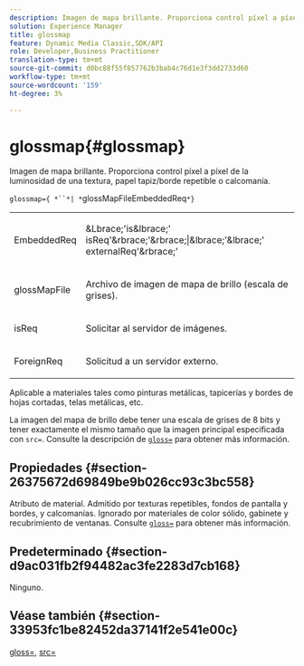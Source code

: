 ```yaml
---
description: Imagen de mapa brillante. Proporciona control píxel a píxel de la luminosidad de una textura, papel tapiz/borde repetible o calcomanía.
solution: Experience Manager
title: glossmap
feature: Dynamic Media Classic,SDK/API
role: Developer,Business Practitioner
translation-type: tm+mt
source-git-commit: d0bc88f55f857762b3bab4c76d1e3f3dd2733d60
workflow-type: tm+mt
source-wordcount: '159'
ht-degree: 3%

---
```



# glossmap{#glossmap}

Imagen de mapa brillante. Proporciona control píxel a píxel de la luminosidad de una textura, papel tapiz/borde repetible o calcomanía.

`glossmap={ *``*| *`glossMapFileEmbeddedReq`*}`

<table id="simpletable_6AFC3DEB61D647339525C7CFFA052608"> 
 <tr class="strow"> 
  <td class="stentry"> <p><span class="codeph"> <span class="varname"> EmbeddedReq</span> </span> </p></td> 
  <td class="stentry"> <p><span class="codeph">&amp;Lbrace;'is&amp;lbrace;'<span class="varname"> isReq</span>'&amp;rbrace;'&amp;rbrace;|&amp;lbrace;'&amp;lbrace;'<span class="varname"> externalReq</span>'&amp;rbrace;'  </span> </p></td> 
 </tr> 
 <tr class="strow"> 
  <td class="stentry"> <p><span class="codeph"> <span class="varname"> glossMapFile</span> </span> </p></td> 
  <td class="stentry"> <p>Archivo de imagen de mapa de brillo (escala de grises). </p></td> 
 </tr> 
 <tr class="strow"> 
  <td class="stentry"> <p><span class="codeph"> <span class="varname"> isReq</span> </span> </p></td> 
  <td class="stentry"> <p>Solicitar al servidor de imágenes. </p></td> 
 </tr> 
 <tr class="strow"> 
  <td class="stentry"> <p><span class="codeph"> <span class="varname"> ForeignReq  </span> </span> </p></td> 
  <td class="stentry"> <p>Solicitud a un servidor externo. </p></td> 
 </tr> 
</table>

Aplicable a materiales tales como pinturas metálicas, tapicerías y bordes de hojas cortadas, telas metálicas, etc.

La imagen del mapa de brillo debe tener una escala de grises de 8 bits y tener exactamente el mismo tamaño que la imagen principal especificada con `src=`. Consulte la descripción de [ `gloss=`](../../../../../ir-api/http-protocol/image-rendering-api-ref/c-ir-http-protocol-ref/c-ir-http-protocol-command-reference/r-ir-http-gloss.md#reference-325aef2ee51e4e1584a06047427340ca) para obtener más información.

## Propiedades {#section-26375672d69849be9b026cc93c3bc558}

Atributo de material. Admitido por texturas repetibles, fondos de pantalla y bordes, y calcomanías. Ignorado por materiales de color sólido, gabinete y recubrimiento de ventanas. Consulte [ `gloss=`](../../../../../ir-api/http-protocol/image-rendering-api-ref/c-ir-http-protocol-ref/c-ir-http-protocol-command-reference/r-ir-http-gloss.md#reference-325aef2ee51e4e1584a06047427340ca) para obtener más información.

## Predeterminado {#section-d9ac031fb2f94482ac3fe2283d7cb168}

Ninguno.

## Véase también {#section-33953fc1be82452da37141f2e541e00c}

[gloss=](../../../../../ir-api/http-protocol/image-rendering-api-ref/c-ir-http-protocol-ref/c-ir-http-protocol-command-reference/r-ir-http-gloss.md#reference-325aef2ee51e4e1584a06047427340ca),  [src=](../../../../../ir-api/http-protocol/image-rendering-api-ref/c-ir-http-protocol-ref/c-ir-http-protocol-command-reference/r-ir-src.md#reference-62c98abad22149d68d405ed6aaff8272)

